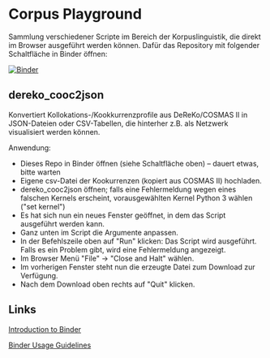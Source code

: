 # Corpus Playground

Sammlung verschiedener Scripte im Bereich der Korpuslinguistik, die direkt im Browser ausgeführt werden können. Dafür das Repository mit folgender Schaltfläche in Binder öffnen:

[![Binder](https://mybinder.org/badge_logo.svg)](https://mybinder.org/v2/gh/noahbubenhofer/corpusplayground.git/main)

## dereko_cooc2json

Konvertiert Kollokations-/Kookkurrenzprofile aus DeReKo/COSMAS II in JSON-Dateien oder CSV-Tabellen, die hinterher z.B. als Netzwerk visualisiert werden können.

Anwendung:

- Dieses Repo in Binder öffnen (siehe Schaltfläche oben) – dauert etwas, bitte warten
- Eigene csv-Datei der Kookurrenzen (kopiert aus COSMAS II) hochladen.
- dereko_cooc2json öffnen; falls eine Fehlermeldung wegen eines falschen Kernels erscheint, vorausgewählten Kernel Python 3 wählen ("set kernel")
- Es hat sich nun ein neues Fenster geöffnet, in dem das Script ausgeführt werden kann.
- Ganz unten im Script die Argumente anpassen.
- In der Befehlszeile oben auf "Run" klicken: Das Script wird ausgeführt. Falls es ein Problem gibt, wird eine Fehlermeldung angezeigt.
- Im Browser Menü "File" -> "Close and Halt" wählen.
- Im vorherigen Fenster steht nun die erzeugte Datei zum Download zur Verfügung.
- Nach dem Download oben rechts auf "Quit" klicken.

## Links
[Introduction to Binder](https://github.com/alan-turing-institute/the-turing-way/blob/master/workshops/boost-research-reproducibility-binder/workshop-presentations/zero-to-binder-python.md)

[Binder Usage Guidelines](https://mybinder.readthedocs.io/en/latest/about/user-guidelines.html)
